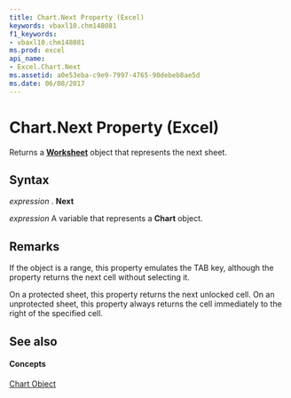 ```yaml
---
title: Chart.Next Property (Excel)
keywords: vbaxl10.chm148081
f1_keywords:
- vbaxl10.chm148081
ms.prod: excel
api_name:
- Excel.Chart.Next
ms.assetid: a0e53eba-c9e9-7997-4765-90debeb8ae5d
ms.date: 06/08/2017
---
```



# Chart.Next Property (Excel)

Returns a  **[Worksheet](Excel.Worksheet.md)** object that represents the next sheet.


## Syntax

 _expression_ . **Next**

 _expression_ A variable that represents a **Chart** object.


## Remarks

If the object is a range, this property emulates the TAB key, although the property returns the next cell without selecting it.

On a protected sheet, this property returns the next unlocked cell. On an unprotected sheet, this property always returns the cell immediately to the right of the specified cell.


## See also


#### Concepts


[Chart Object](Excel.Chart(object).md)

